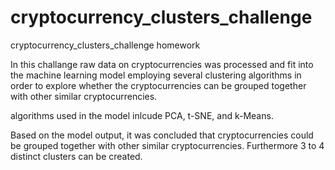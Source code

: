 # cryptocurrency_clusters_challenge
cryptocurrency_clusters_challenge homework

In this challange raw data on cryptocurrencies was  processed and  fit into the machine learning model employing several clustering algorithms in order to explore whether the cryptocurrencies can be grouped together with other similar cryptocurrencies. 

algorithms used in the model inlcude PCA, t-SNE, and k-Means. 

Based on the model output, it was concluded that cryptocurrencies could be grouped together with other similar cryptocurrencies. Furthermore 3 to 4 distinct clusters can be created.